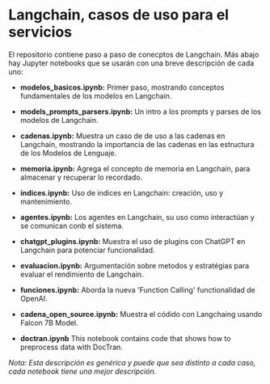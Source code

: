 # Langchain, casos de uso para el servicios

El repositorio contiene paso a paso de conecptos de Langchain. Más abajo hay Jupyter notebooks que se usarán con una breve descripción de cada uno:

- **modelos_basicos.ipynb:** Primer paso, mostrando conceptos fundamentales de los modelos en Langchain.

- **models_prompts_parsers.ipynb:** Un intro a los prompts y parses de los modelos de Langchain.

- **cadenas.ipynb:** Muestra un caso de de uso a las cadenas en Langchain, mostrando la importancia de las cadenas en las estructura de los Modelos de Lenguaje.

- **memoria.ipynb:** Agrega el concepto de memoria en Langchain, para almacenar y recuperar lo recordado.

- **indices.ipynb:** Uso de indices en Langchain: creación, uso y mantenimiento.

- **agentes.ipynb:** Los agentes en Langchain, su uso como interactúan y se comunican conb el sistema.

- **chatgpt_plugins.ipynb:** Muestra el uso de plugins con ChatGPT en Langchain para potenciar funcionalidad.

- **evaluacion.ipynb:** Argumentación sobre metodos y estratégias para evaluar el rendimiento de Langchain.

- **funciones.ipynb:** Aborda la nueva 'Function Calling' functionalidad de OpenAI.

- **cadena_open_source.ipynb:** Muestra el códido con Langchaing usando Falcon 7B Model.

- **doctran.ipynb** This notebook contains code that shows how to preprocess data with DocTran.

_Nota: Esta descripción es genérica y puede que sea distinto a cada caso, cada notebook tiene una mejor descripción._
